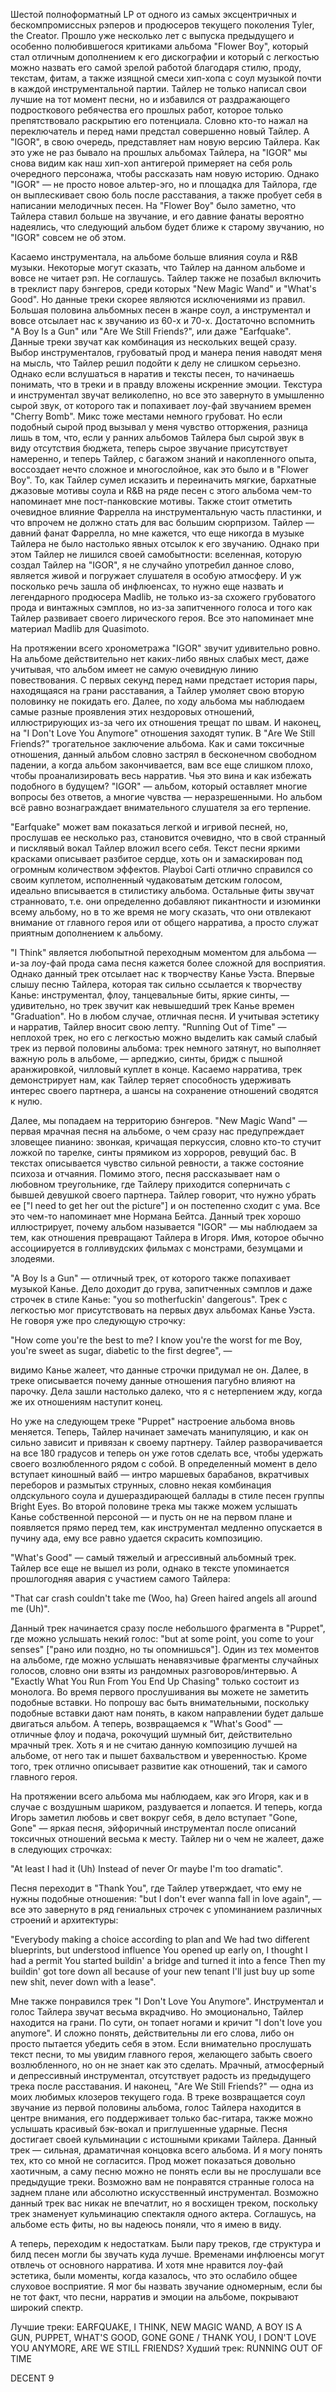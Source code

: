 Шестой полноформатный LP от одного из самых эксцентричных и бескомпромиссных рэперов и продюсеров текущего поколения Tyler, the Creator. Прошло уже несколько лет с выпуска предыдущего и особенно полюбившегося критиками альбома "Flower Boy", который стал отличным дополнением к его дискографии и который с легкостью можно назвать его самой зрелой работой благодаря стилю, проду, текстам, фитам, а также изящной смеси хип-хопа с соул музыкой почти в каждой инструментальной партии. Тайлер не только написал свои лучшие на тот момент песни, но и избавился от раздражающего подросткового ребячества его прошлых работ, которое только препятствовало раскрытию его потенциала. Словно кто-то нажал на переключатель и перед нами предстал совершенно новый Тайлер. А "IGOR", в свою очередь, представляет нам новую версию Тайлера. Как это уже не раз бывало на прошлых альбомах Тайлера, на "IGOR" мы снова видим как наш хип-хоп антигерой примеряет на себя роль очередного персонажа, чтобы рассказать нам новую историю. Однако "IGOR" — не просто новое альтер-эго, но и площадка для Тайлора, где он выплескивает свою боль после расставания, а также пробует себя в написании мелодичных песен. На "Flower Boy" было заметно, что Тайлера ставил больше на звучание, и его давние фанаты вероятно надеялись, что следующий альбом будет ближе к старому звучанию, но "IGOR" совсем не об этом.

Касаемо инструментала, на альбоме больше влияния соула и R&B музыки. Некоторые могут сказать, что Тайлер на данном альбоме и вовсе не читает рэп. Не соглашусь. Тайлер также не позабыл включить в треклист пару бэнгеров, среди которых "New Magic Wand" и "What's Good". Но данные треки скорее являются исключениями из правил. Большая половина альбомных песен в жанре соул, а инструментал и вовсе отсылает нас к звучанию из 60-х и 70-х. Достаточно вспомнить "A Boy Is a Gun" или "Are We Still Friends?", или даже "Earfquake". Данные треки звучат как комбинация из нескольких вещей сразу. Выбор инструменталов, грубоватый прод и манера пения наводят меня на мысль, что Тайлер решил подойти к делу не слишком серьезно. Однако если вслушаться в наратив и тексты песен, то начинаешь понимать, что в треки и в правду вложены искренние эмоции. Текстура и инструментал звучат великолепно, но все это завернуто в умышленно сырой звук, от которого так и попахивает лоу-фай звучанием времен "Cherry Bomb". Микс тоже местами немного грубоват. Но если подобный сырой прод вызывал у меня чувство отторжения, разница лишь в том, что, если у ранних альбомов Тайлера был сырой звук в виду отсутствия бюджета, теперь сырое звучание присутствует намеренно, и теперь Тайлер, с багажом знаний и накопленного опыта, воссоздает нечто сложное и многослойное, как это было и в "Flower Boy". То, как Тайлер сумел исказить и переиначить мягкие, бархатные джазовые мотивы соула и R&B на ряде песен с этого альбома чем-то напоминает мне пост-панковские мотивы. Также стоит отметить очевидное влияние Фаррелла на инструментальную часть пластинки, и что впрочем не должно стать для вас большим сюрпризом. Тайлер — давний фанат Фаррелла, но мне кажется, что еще никогда в музыке Тайлера не было настолько явных отсылок к его звучанию. Однако при этом Тайлер не лишился своей самобытности: вселенная, которую создал Тайлер на "IGOR", я не случайно употребил данное слово, является живой и погружает слушателя в особую атмосферу. И уж посколько речь зашла об инфлюенсах, то нужно еще назвать и легендарного продюсера Madlib, не только из-за схожего грубоватого прода и винтажных сэмплов, но из-за запитченного голоса и того как Тайлер развивает своего лирического героя. Все это напоминает мне материал Madlib для Quasimoto.

На протяжении всего хронометража "IGOR" звучит удивительно ровно. На альбоме действительно нет каких-либо явных слабых мест, даже учитывая, что альбом имеет не самую очевидную линию повествования. С первых секунд перед нами предстает история пары, находящаяся на грани расставания, а Тайлер умоляет свою вторую половинку не покидать его. Далее, по ходу альбома мы наблюдаем самые разные проявления этих нездоровых отношений, иллюстрирующих из-за чего их отношения трещат по швам. И наконец, на "I Don't Love You Anymore" отношения заходят тупик. В "Are We Still Friends?" трогательное заключение альбома. Как и сами токсичные отношения, данный альбом словно застрял в бесконечном свободном падении, а когда альбом закончивается, вам все еще слишком плохо, чтобы проанализировать весь нарратив. Чья это вина и как избежать подобного в будущем? "IGOR" — альбом, который оставляет многие вопросы без ответов, а многие чувства — неразрешенными. Но альбом всё равно вознаграждает внимательного слушателя за его терпение.

"Earfquake" может вам показаться легкой и игривой песней, но, прослушав ее несколько раз, становится очевидно, что в свой странный и писклявый вокал Тайлер вложил всего себя. Текст песни яркими красками описывает разбитое сердце, хоть он и замаскирован под огромным количеством эффектов. Playboi Carti отлично справился со своим куплетом, исполненный чудаковатым детским голосом, идеально вписывается в стилистику альбома. Остальные фиты звучат странновато, т.е. они определенно добавляют пикантности и изюминки всему альбому, но в то же время не могу сказать, что они отвлекают внимание от главного героя или от общего нарратива, а просто служат приятным дополнением к альбому.

"I Think" является любопытной переходным моментом для альбома — и-за лоу-фай прода сама песня кажется более сложной для восприятия. Однако данный трек отсылает нас к творчеству Канье Уэста. Впервые слышу песню Тайлера, которая так сильно ссылается к творчеству Канье: инструментал, флоу, танцевальные биты, яркие синты, — удивительно, но трек звучит как невышедший трек Канье времен "Graduation". Но в любом случае, отличная песня. И учитывая эстетику и нарратив, Тайлер вносит свою лепту. "Running Out of Time" — неплохой трек, но его с легкостью можно выделить как самый слабый трек из первой половины альбома: трек немного затянут, но выполняет важную роль в альбоме, — арпеджио, синты, бридж с пышной аранжировкой, чилловый куплет в конце. Касаемо нарратива, трек демонстрирует нам, как Тайлер теряет способность удерживать интерес своего партнера, а шансы на сохранение отношений сводятся к нулю.

Далее, мы попадаем на территорию бэнгеров. "New Magic Wand" — первая мрачная песня на альбоме, о чем сразу нас предупреждает зловещее пианино: звонкая, кричащая перкуссия, словно кто-то стучит ложкой по тарелке, синты прямиком из хорроров, ревущий бас. В текстах описывается чувство сильной ревности, а также состояние психоза и отчаяния. Помимо этого, песня рассказывает нам о любовном треугольнике, где Тайлеру приходится соперничать с бывшей девушкой своего партнера. Тайлер говорит, что нужно убрать ее ["I need to get her out the picture"] и он постепенно сходит с ума. Все это чем-то напоминает мне Нормана Бейтса. Данный трек хорошо иллюстрирует, почему альбом называется "IGOR" — мы наблюдаем за тем, как отношения превращают Тайлера в Игоря. Имя, которое обычно ассоциируется в голливудских фильмах с монстрами, безумцами и злодеями.

"A Boy Is a Gun" — отличный трек, от которого также попахивает музыкой Канье. Дело доходит до грува, запитченных сэмплов и даже строчек в стиле Канье: "you so motherfuckin' dangerous". Трек с легкостью мог присутствовать на первых двух альбомах Канье Уэста. Не говоря уже про следующую строчку:

"How come you're the best to me? I know you're the worst for me
Boy, you're sweet as sugar, diabetic to the first degree", —

видимо Канье жалеет, что данные строчки придумал не он. Далее, в треке описывается почему данные отношения пагубно влияют на парочку. Дела зашли настолько далеко, что я с нетерпением жду, когда же их отношениям наступит конец.

Но уже на следующем треке "Puppet" настроение альбома вновь меняется. Теперь, Тайлер начинает замечать манипуляцию, и как он сильно зависит и привязан к своему партнеру. Тайлер разворачивается на все 180 градусов и теперь он уже готов сделать все, чтобы удержать своего возлюбленного рядом с собой. В определенный момент в дело вступает киношный вайб — интро маршевых барабанов, вкратчивых переборов и размытых струнных, словно некая комбинация олдскульного соула и душераздирающей баллады в стиле песен группы Bright Eyes. Во второй половине трека мы также можем услышать Канье собственной персоной — и пусть он не на первом плане и появляется прямо перед тем, как инструментал медленно опускается в пучину ада, ему все равно удается скрасить композицию.

"What's Good" — самый тяжелый и агрессивный альбомный трек. Тайлер все еще не вышел из роли, однако в тексте упоминается прошлогодняя авария с участием самого Тайлера:

"That car crash couldn't take me (Woo, ha)
Green haired angels all around me (Uh)".

Данный трек начинается сразу после небольшого фрагмента в "Puppet", где можно услышать некий голос: "but at some point, you come to your senses" ["рано или поздно, но ты опомнишься"]. Один из тех моментов на альбоме, где можно услышать ненавязчивые фрагменты случайных голосов, словно они взяты из рандомных разговоров/интервью. А "Exactly What You Run From You End Up Chasing" только состоит из монолога. Во время первого прослушивания вы можете не заметить подобные вставки. Но попрошу вас быть внимательными, поскольку подобные вставки дают нам понять, в каком направлении будет дальше двигаться альбом. А теперь, возвращаемся к "What's Good" — отличные флоу и подача, рокочущий шумный бит, действительно мрачный трек. Хоть я и не считаю данную композицию лучшей на альбоме, от него так и пышет бахвальством и уверенностью. Кроме того, трек отлично описывает развитие как отношений, так и самого главного героя.

На протяжении всего альбома мы наблюдаем, как эго Игоря, как и в случае с воздушным шариком, раздувается и лопается. И теперь, когда Игорь заметил любовь и свет вокруг себя, в дело вступает "Gone, Gone" — яркая песня, эйфоричный инструментал после описаний токсичных отношений весьма к месту. Тайлер ни о чем не жалеет, даже в следующих строчках:

"At least I had it (Uh)
Instead of never
Or maybe I'm too dramatic".

Песня переходит в "Thank You", где Тайлер утверждает, что ему не нужны подобные отношения: "but I don't ever wanna fall in love again", — все это завернуто в ряд гениальных строчек с упоминанием различных строений и архитектуры:

"Everybody making a choice according to plan and
We had two different blueprints, but understood influence
You opened up early on, I thought I had a permit
You started buildin' a bridge and turned it into a fence
Then my buildin' got tore down all because of your new tenant
I'll just buy up some new shit, never down with a lease".

Мне также понравился трек "I Don't Love You Anymore". Инструментал и голос Тайлера звучат весьма вкрадчиво. Но эмоционально, Тайлер находится на грани. По сути, он топает ногами и кричит "I don't love you anymore". И сложно понять, действительны ли его слова, либо он просто пытается убедить себя в этом. Если внимательно прослушать текст песни, то мы увидим главного героя, желающего забыть своего возлюбленного, но он не знает как это сделать. Мрачный, атмосферный и депрессивный инструментал, отсутствует радость из предыдущего трека после расставания. И наконец, "Are We Still Friends?" — одна из моих любимых клозеров текущего года. В треке возвращается соул звучание из первой половины альбома, голос Тайлера находится в центре внимания, его поддерживает только бас-гитара, также можно услышать красивый бэк-вокал и приглушенные ударные. Песня достигает своей кульминации с истошными криками Тайлера. Данный трек — сильная, драматичная концовка всего альбома. И я могу понять тех, кто со мной не согласится. Прод может показаться довольно хаотичным, а саму песню можно не понять если вы не прослушали все предыдущие треки. Возможно вам не понравятся странные голоса на заднем плане или абсолютно искусственный инструментал. Возможно данный трек вас никак не впечатлит, но я восхищен треком, поскольку трек знаменует кульминацию спектакля одного актера. Соглашусь, на альбоме есть фиты, но вы надеюсь поняли, что я имею в виду.

А теперь, переходим к недостаткам. Были пару треков, где структура и билд песен могли бы звучать куда лучше. Временами инфлюенсы могут отвлечь от основного нарратива. И хотя мне нравится лоу-фай эстетика, были моменты, когда казалось, что это ослабило общее слуховое восприятие. Я мог бы назвать звучание одномерным, если бы не тот факт, что песни, нарратив и эмоции на альбоме, покрывают широкий спектр.

Лучшие треки: EARFQUAKE, I THINK, NEW MAGIC WAND, A BOY IS A GUN, PUPPET, WHAT'S GOOD, GONE GONE / THANK YOU, I DON'T LOVE YOU ANYMORE, ARE WE STILL FRIENDS?
Худший трек: RUNNING OUT OF TIME

DECENT 9
